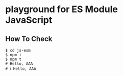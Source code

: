 # playground for ES Module JavaScript

## How To Check

```shell
$ cd js-esm
$ npm i
$ npm t
# Hello, AAA
# ℹ Hello, AAA   
```
